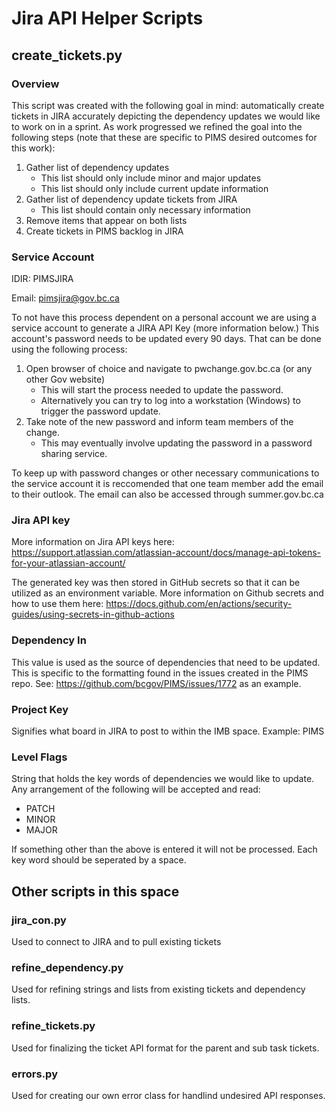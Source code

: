 # Jira API Helper Scripts

## create_tickets.py

### Overview

This script was created with the following goal in mind: automatically create tickets in JIRA accurately depicting the dependency updates we would like to work on in a sprint. 
As work progressed we refined the goal into the following steps (note that these are specific to PIMS desired outcomes for this work):
1. Gather list of dependency updates
    - This list should only include minor and major updates
    - This list should only include current update information 
2. Gather list of dependency update tickets from JIRA 
    - This list should contain only necessary information
3. Remove items that appear on both lists
4. Create tickets in PIMS backlog in JIRA

### Service Account

IDIR: PIMSJIRA

Email: pimsjira@gov.bc.ca

To not have this process dependent on a personal account we are using a service account to generate a JIRA API Key (more information below.) 
This account's password needs to be updated every 90 days. That can be done using the following process: 
1. Open browser of choice and navigate to pwchange.gov.bc.ca (or any other Gov website)
    - This will start the process needed to update the password.
    - Alternatively you can try to log into a workstation (Windows) to trigger the password update.
2. Take note of the new password and inform team members of the change. 
    - This may eventually involve updating the password in a password sharing service.

To keep up with password changes or other necessary communications to the service account it is reccomended that one team member add the email to their outlook. The email can also be accessed through summer.gov.bc.ca

### Jira API key 

More information on Jira API keys here: https://support.atlassian.com/atlassian-account/docs/manage-api-tokens-for-your-atlassian-account/

The generated key was then stored in GitHub secrets so that it can be utilized as an environment variable.
More information on Github secrets and how to use them here: https://docs.github.com/en/actions/security-guides/using-secrets-in-github-actions

### Dependency In

This value is used as the source of dependencies that need to be updated. This is specific to the formatting found in the issues created in the PIMS repo. See: https://github.com/bcgov/PIMS/issues/1772 as an example. 

### Project Key

Signifies what board in JIRA to post to within the IMB space. 
Example: PIMS
### Level Flags

String that holds the key words of dependencies we would like to update. Any arrangement of the following will be accepted and read: 

- PATCH
- MINOR
- MAJOR

If something other than the above is entered it will not be processed. Each key word should be seperated by a space.


## Other scripts in this space

### jira_con.py

Used to connect to JIRA and to pull existing tickets

### refine_dependency.py

Used for refining strings and lists from existing tickets and dependency lists. 

### refine_tickets.py

Used for finalizing the ticket API format for the parent and sub task tickets. 

### errors.py

Used for creating our own error class for handlind undesired API responses. 
